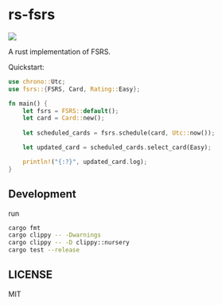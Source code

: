 # rs-fsrs

![](https://github.com/open-spaced-repetition/rs-fsrs/actions/workflows/check.yml/badge.svg)

A rust implementation of FSRS.

Quickstart:

```rust
use chrono::Utc;
use fsrs::{FSRS, Card, Rating::Easy};

fn main() {
    let fsrs = FSRS::default();
    let card = Card::new();
    
    let scheduled_cards = fsrs.schedule(card, Utc::now());

    let updated_card = scheduled_cards.select_card(Easy);

    println!("{:?}", updated_card.log);
}
```

## Development

run

```sh
cargo fmt
cargo clippy -- -Dwarnings
cargo clippy -- -D clippy::nursery
cargo test --release
```

## LICENSE

MIT
